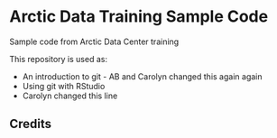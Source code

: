 # Arctic Data Training Sample Code
Sample code from Arctic Data Center training

This repository is used as:

* An introduction to git - AB and Carolyn changed this again again
* Using git with RStudio
* Carolyn changed this line

## Credits

